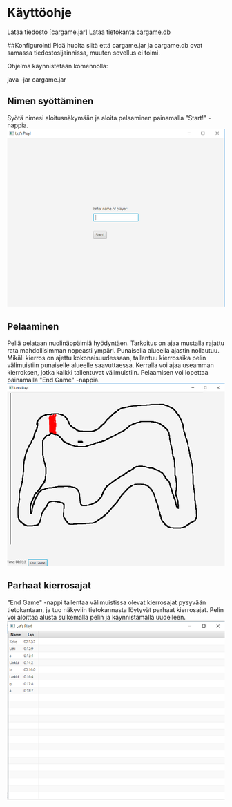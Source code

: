 # Käyttöohje

Lataa tiedosto [cargame.jar] 
Lataa tietokanta [cargame.db](https://github.com/leevileh/otm-harjoitustyo/blob/master/CarGame/db/cargame.db) 

##Konfigurointi
Pidä huolta siitä että cargame.jar ja cargame.db ovat samassa tiedostosijainnissa, muuten sovellus ei toimi.

Ohjelma käynnistetään komennolla:

java -jar cargame.jar

## Nimen syöttäminen
Syötä nimesi aloitusnäkymään ja aloita pelaaminen painamalla "Start!" -nappia.
<img src="https://github.com/leevileh/hello-world/blob/master/Aloitusn%C3%A4kym%C3%A4.PNG">

## Pelaaminen
Peliä pelataan nuolinäppäimiä hyödyntäen. Tarkoitus on ajaa mustalla rajattu rata mahdollisimman nopeasti ympäri. Punaisella alueella ajastin nollautuu. Mikäli kierros on ajettu kokonaisuudessaan, tallentuu kierrosaika pelin välimuistiin punaiselle alueelle saavuttaessa. Kerralla voi ajaa useamman kierroksen, jotka kaikki tallentuvat välimuistiin. Pelaamisen voi lopettaa painamalla "End Game" -nappia.
<img src="https://github.com/leevileh/hello-world/blob/master/Pelin%C3%A4kym%C3%A4.PNG">

## Parhaat kierrosajat
"End Game" -nappi tallentaa välimuistissa olevat kierrosajat pysyvään tietokantaan, ja tuo näkyviin tietokannasta löytyvät parhaat kierrosajat. Pelin voi aloittaa alusta sulkemalla pelin ja käynnistämällä uudelleen. 
<img src="https://github.com/leevileh/hello-world/blob/master/Loppun%C3%A4kym%C3%A4.PNG">
